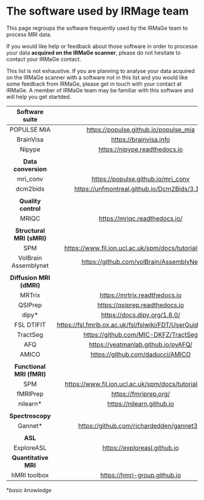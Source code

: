 
# The software used by IRMage team

This page regroups the software frequently used by the IRMaGe team to process MRI data. 

If you would like help or feedback about those software in order to processe your data **acquired on the IRMaGe scanner**, please do not hesitate to contact your IRMaGe contact.

This list is not exhaustive. If you are planning to analyse your data acquired on the IRMaGe scanner with a software not in this list and you would like some feedback from IRMaGe, please get in touch with your contact at IRMaGe. A member of IRMaGe team may be familiar with this software and will help you get startded.


| Software suite                |                                                             |
|:-----------------------------:|:-----------------------------------------------------------:|
| POPULSE MIA                   | https://populse.github.io/populse_mia                       |
| BrainVisa                     | https://brainvisa.info                                      |
| Nipype                        | https://nipype.readthedocs.io                               |
|                               |                                                             |
| **Data conversion**           |                                                             |
| mri_conv                      | https://populse.github.io/mri_conv                          |
| dcm2bids                      | https://unfmontreal.github.io/Dcm2Bids/3.1.1/               |
|                               |                                                             |
|**Quality control**            |                                                             |
| MRIQC                         | https://mriqc.readthedocs.io/                               |
|                               |                                                             |
|**Structural MRI (sMRI)**       |                                                             |
| SPM                           | https://www.fil.ion.ucl.ac.uk/spm/docs/tutorials/vbm/       |
| VolBrain Assemblynet          | https://github.com/volBrain/AssemblyNet                     |
|                               |                                                             |
|**Diffusion MRI (dMRI)**       |                                                             |
| MRTrix                        | https://mrtrix.readthedocs.io                               |
| QSIPrep                       | https://qsiprep.readthedocs.io                              |
| dipy*                         | https://docs.dipy.org/1.8.0/                                |
| FSL DTIFIT                    | https://fsl.fmrib.ox.ac.uk/fsl/fslwiki/FDT/UserGuide#DTIFIT |
| TractSeg                      | https://github.com/MIC-DKFZ/TractSeg                        |
| AFQ                           | https://yeatmanlab.github.io/pyAFQ/                         |
| AMICO                         | https://github.com/daducci/AMICO                            |
|                               |                                                             |
|**Functional MRI (fMRI)**      |                                                             |
| SPM                           | https://www.fil.ion.ucl.ac.uk/spm/docs/tutorials/fmri/      |
| fMRIPrep                      | https://fmriprep.org/                                       |
| nilearn*                      | https://nilearn.github.io                                   |
|                               |                                                             |
|**Spectroscopy**               |                                                             |
| Gannet*                       | https://github.com/richardedden/gannet3.1                   |
|                               |                                                             |
|**ASL**                        |                                                             |
| ExploreASL                    | https://exploreasl.github.io                                |
|**Quantitative MRI**           |                                                             |
| hMRI toolbox                  | https://hmri-group.github.io                                |


**basic knowledge* 